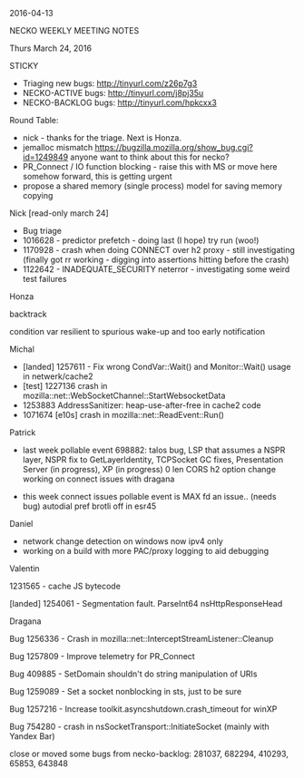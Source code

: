2016-04-13

NECKO WEEKLY MEETING NOTES

Thurs March 24, 2016

STICKY

- Triaging new bugs: http://tinyurl.com/z26p7g3
- NECKO-ACTIVE bugs: http://tinyurl.com/j8pj35u
- NECKO-BACKLOG bugs:  http://tinyurl.com/hpkcxx3

Round Table:

 - nick - thanks for the triage. Next is Honza.
 - jemalloc mismatch https://bugzilla.mozilla.org/show_bug.cgi?id=1249849 anyone want to think about this for necko?
 - PR_Connect / IO function blocking - raise this with MS or move here somehow forward, this is getting urgent
 - propose a shared memory (single process) model for saving memory copying

Nick [read-only march 24]

* Bug triage
* 1016628 - predictor prefetch - doing last (I hope) try run (woo!)
* 1170928 - crash when doing CONNECT over h2 proxy - still investigating (finally got rr working - digging into assertions hitting before the crash)
* 1122642 - INADEQUATE_SECURITY neterror - investigating some weird test failures

Honza

backtrack

condition var resilient to spurious wake-up and too early notification

Michal

 - [landed] 1257611 - Fix wrong CondVar::Wait() and Monitor::Wait() usage in netwerk/cache2
 - [test] 1227136 crash in mozilla::net::WebSocketChannel::StartWebsocketData
 - 1253883 AddressSanitizer: heap-use-after-free in cache2 code
 - 1071674 [e10s] crash in mozilla::net::ReadEvent::Run()

Patrick

 - last week
    pollable event 698882: talos bug, LSP that assumes a NSPR layer, NSPR fix to GetLayerIdentity, TCPSocket GC fixes, Presentation Server (in progress), XP (in progress)
    0 len CORS h2 option change
    working on connect issues with dragana

- this week
  connect issues
  pollable event
  is MAX fd an issue.. (needs bug)
  autodial pref
  brotli off in esr45

Daniel

 - network change detection on windows now ipv4 only
  - working on a build with more PAC/proxy logging to aid debugging

Valentin

1231565 - cache JS bytecode

[landed] 1254061 - Segmentation fault. ParseInt64 nsHttpResponseHead

Dragana

Bug 1256336 -       Crash in mozilla::net::InterceptStreamListener::Cleanup

Bug 1257809 -       Improve telemetry for PR_Connect

Bug 409885 -       SetDomain shouldn't do string manipulation of URIs

Bug 1259089 -       Set a socket nonblocking in sts, just to be sure

Bug 1257216 -       Increase toolkit.asyncshutdown.crash_timeout for winXP

Bug 754280 -       crash in nsSocketTransport::InitiateSocket (mainly with Yandex Bar)

close or moved some bugs from necko-backlog: 281037, 682294, 410293, 65853, 643848

